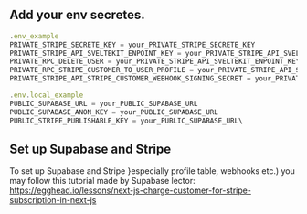 ## Add your env secretes.
```js
.env_example
PRIVATE_STRIPE_SECRETE_KEY = your_PRIVATE_STRIPE_SECRETE_KEY
PRIVATE_STRIPE_API_SVELTEKIT_ENPOINT_KEY = your_PRIVATE_STRIPE_API_SVELTEKIT_ENPOINT_KEY
PRIVATE_RPC_DELETE_USER = your_PRIVATE_STRIPE_API_SVELTEKIT_ENPOINT_KEY
PRIVATE_RPC_STRIPE_CUSTOMER_TO_USER_PROFILE = your_PRIVATE_STRIPE_API_SVELTEKIT_ENPOINT_KEY
PRIVATE_STRIPE_API_STRIPE_CUSTOMER_WEBHOOK_SIGNING_SECRET = your_PRIVATE_STRIPE_API_SVELTEKIT_ENPOINT_KEY
```

```js
.env.local_example
PUBLIC_SUPABASE_URL = your_PUBLIC_SUPABASE_URL
PUBLIC_SUPABASE_ANON_KEY = your_PUBLIC_SUPABASE_URL
PUBLIC_STRIPE_PUBLISHABLE_KEY = your_PUBLIC_SUPABASE_URL\
```


## Set up Supabase and Stripe
To set up Supabase and Stripe }especially profile table, webhooks etc.) you may follow this tutorial made by Supabase lector: https://egghead.io/lessons/next-js-charge-customer-for-stripe-subscription-in-next-js
